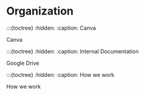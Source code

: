 # Organization

:::{toctree}
:hidden:
:caption: Canva

Canva <canva>

:::{toctree}
:hidden:
:caption: Internal Documentation

Google Drive <internal-documentation>

:::{toctree}
:hidden:
:caption: How we work

How we work <how-we-work>